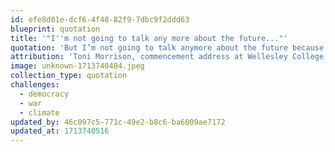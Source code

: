 ```yaml
---
id: efe8d01e-dcf6-4f48-82f9-7dbc9f2ddd63
blueprint: quotation
title: '"I''m not going to talk any more about the future..."'
quotation: 'But I’m not going to talk anymore about the future because I’m hesitant to describe or predict because I’m not even certain that it exists. That is to say, I’m not certain that somehow, perhaps, a burgeoning ménage a trois of political interests, corporate interests and military interests will not prevail and literally annihilate an inhabitable, humane future. Because I don’t think we can any longer rely on separation of powers, free speech, religious tolerance or unchallengeable civil liberties as a matter of course. That is, not while finite humans in the flux of time make decisions of infinite damage. Not while finite humans make infinite claims of virtue and unassailable power that are beyond their competence, if not their reach. So, no happy talk about the future.'
attribution: 'Toni Morrison, commencement address at Wellesley College, 2004'
image: unknown-1713740484.jpeg
collection_type: quotation
challenges:
  - democracy
  - war
  - climate
updated_by: 46c097c5-771c-49e2-b8c6-ba6009ae7172
updated_at: 1713740516
---
```

